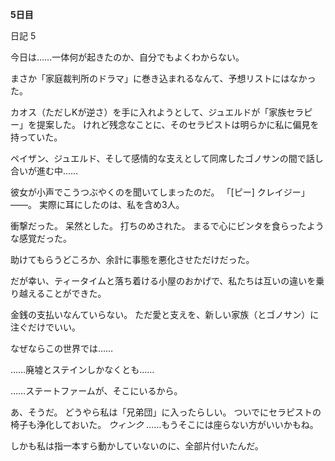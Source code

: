 <!-- title: シオリの日記帳: 5日目 -->

**5日目**

日記 5

今日は……一体何が起きたのか、自分でもよくわからない。

まさか「家庭裁判所のドラマ」に巻き込まれるなんて、予想リストにはなかった。

カオス（ただしKが逆さ）を手に入れようとして、ジュエルドが「家族セラピー」を提案した。
けれど残念なことに、そのセラピストは明らかに私に偏見を持っていた。

ペイザン、ジュエルド、そして感情的な支えとして同席したゴノサンの間で話し合いが進む中……

彼女が小声でこうつぶやくのを聞いてしまったのだ。
「\[ピー] クレイジー」――。
実際に耳にしたのは、私を含め3人。

衝撃だった。
呆然とした。
打ちのめされた。
まるで心にビンタを食らったような感覚だった。

助けてもらうどころか、余計に事態を悪化させただけだった。

だが幸い、ティータイムと落ち着ける小屋のおかげで、私たちは互いの違いを乗り越えることができた。

金銭の支払いなんていらない。
ただ愛と支えを、新しい家族（とゴノサン）に注ぐだけでいい。

なぜならこの世界では……

……廃墟とステインしかなくとも……

……ステートファームが、そこにいるから。

あ、そうだ。
どうやら私は「兄弟団」に入ったらしい。
ついでにセラピストの椅子も浄化しておいた。
_ウィンク_ ……もうそこには座らない方がいいかもね。

しかも私は指一本すら動かしていないのに、全部片付いたんだ。
